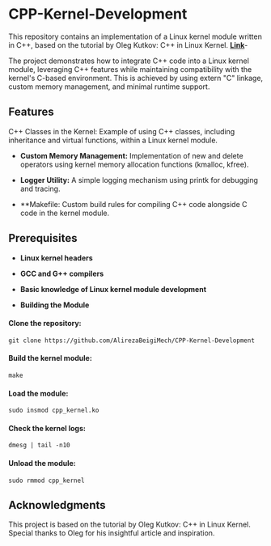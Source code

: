 # CPP-Kernel-Development

This repository contains an implementation of a Linux kernel module written in C++, based on the tutorial by Oleg Kutkov: C++ in Linux Kernel. **[Link](https://olegkutkov.me/2019/11/10/cpp-in-linux-kernel/)**-

The project demonstrates how to integrate C++ code into a Linux kernel module, leveraging C++ features while maintaining compatibility with the kernel's C-based environment. This is achieved by using extern "C" linkage, custom memory management, and minimal runtime support.

## Features
C++ Classes in the Kernel: Example of using C++ classes, including inheritance and virtual functions, within a Linux kernel module.

* **Custom Memory Management:** Implementation of new and delete operators using kernel memory allocation functions (kmalloc, kfree).

* **Logger Utility:** A simple logging mechanism using printk for debugging and tracing.

* **Makefile: Custom build rules for compiling C++ code alongside C code in the kernel module.

## Prerequisites
* **Linux kernel headers**

* **GCC and G++ compilers**

* **Basic knowledge of Linux kernel module development**

* **Building the Module**


#### Clone the repository:
``git clone https://github.com/AlirezaBeigiMech/CPP-Kernel-Development``
#### Build the kernel module:
```make```
#### Load the module:

```sudo insmod cpp_kernel.ko```
#### Check the kernel logs:

```dmesg | tail -n10```

#### Unload the module:

```sudo rmmod cpp_kernel```



## Acknowledgments
This project is based on the tutorial by Oleg Kutkov: C++ in Linux Kernel. Special thanks to Oleg for his insightful article and inspiration.
